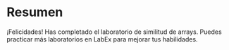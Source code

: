 # Resumen

¡Felicidades! Has completado el laboratorio de similitud de arrays. Puedes practicar más laboratorios en LabEx para mejorar tus habilidades.
